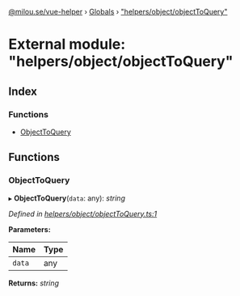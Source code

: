 [@milou.se/vue-helper](../README.md) › [Globals](../globals.md) › ["helpers/object/objectToQuery"](_helpers_object_objecttoquery_.md)

# External module: "helpers/object/objectToQuery"

## Index

### Functions

* [ObjectToQuery](_helpers_object_objecttoquery_.md#objecttoquery)

## Functions

###  ObjectToQuery

▸ **ObjectToQuery**(`data`: any): *string*

*Defined in [helpers/object/objectToQuery.ts:1](https://github.com/milou-se/milou-vue-helper/blob/83c1a21/src/helpers/object/objectToQuery.ts#L1)*

**Parameters:**

Name | Type |
------ | ------ |
`data` | any |

**Returns:** *string*
